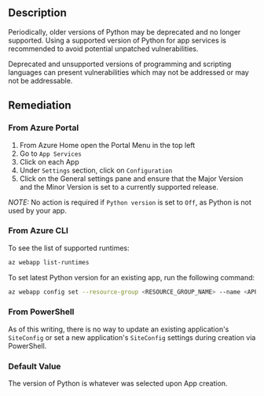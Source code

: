 ## Description

Periodically, older versions of Python may be deprecated and no longer supported. Using a supported version of Python for app services is recommended to avoid potential unpatched vulnerabilities.

Deprecated and unsupported versions of programming and scripting languages can present vulnerabilities which may not be addressed or may not be addressable.

## Remediation

### From Azure Portal

1. From Azure Home open the Portal Menu in the top left 
2. Go to `App Services`
3. Click on each App
4. Under `Settings` section, click on `Configuration`
5. Click on the General settings pane and ensure that the Major Version and the Minor Version is set to a currently supported release.

_NOTE:_ No action is required if `Python version` is set to `Off`, as Python is not used by your app.

### From Azure CLI

To see the list of supported runtimes:

```bash
az webapp list-runtimes
```

To set latest Python version for an existing app, run the following command:

```bash
az webapp config set --resource-group <RESOURCE_GROUP_NAME> --name <APP_NAME> [--windows-fx-version "PYTHON|<VERSION>"] [--linux-fx-version "PYTHON|<VERSION>"]
```

### From PowerShell

As of this writing, there is no way to update an existing application's `SiteConfig` or set a new application's `SiteConfig` settings during creation via PowerShell.

### Default Value

The version of Python is whatever was selected upon App creation.
